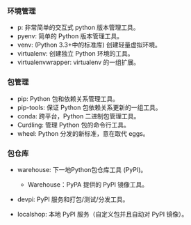 ### 环境管理

- p: 非常简单的交互式 python 版本管理工具。
- pyenv: 简单的 Python 版本管理工具。
- venv: (Python 3.3+中的标准库) 创建轻量虚拟环境。
- virtualenv: 创建独立 Python 环境的工具。
- virtualenvwrapper: virtualenv 的一组扩展。


### 包管理

- pip: Python 包和依赖关系管理工具。
- pip-tools: 保证 Python 包依赖关系更新的一组工具。
- conda: 跨平台，Python 二进制包管理工具。
- Curdling: 管理 Python 包的命令行工具。
- wheel: Python 分发的新标准，意在取代 eggs。

### 包仓库

- warehouse: 下一地Python包仓库工具 (PyPI)。
    - Warehouse：PyPA 提供的 PyPI 镜像工具。

- devpi: PyPI 服务和打包/测试/分发工具。
- localshop: 本地 PyPI 服务（自定义包并且自动对 PyPI 镜像）。
